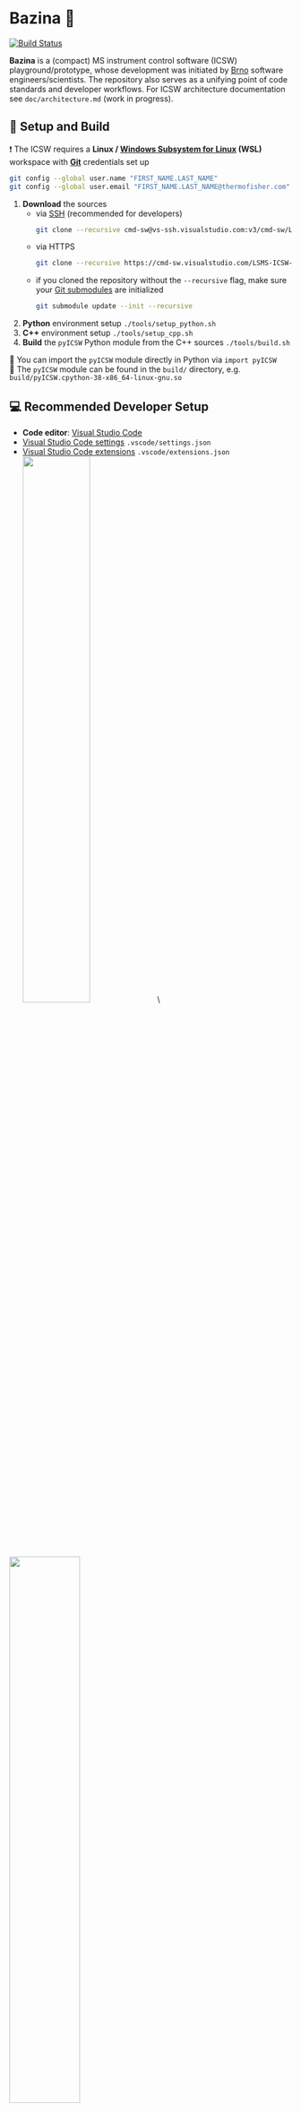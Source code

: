 # Bazina :frog:
[![Build Status](https://cmd-sw.visualstudio.com/LSMS-ICSW-CMS/_apis/build/status/bazina?branchName=main)](https://cmd-sw.visualstudio.com/LSMS-ICSW-CMS/_build/latest?definitionId=1622&branchName=main)

**Bazina** is a (compact) MS instrument control software (ICSW) playground/prototype, whose development was initiated by [Brno](https://en.wikipedia.org/wiki/Brno) software engineers/scientists. The repository also serves as a unifying point of code standards and developer workflows. For ICSW architecture documentation see `doc/architecture.md` (work in progress).

## :hammer: Setup and Build
:exclamation: The ICSW requires a **Linux / [Windows Subsystem for Linux](https://docs.microsoft.com/en-us/windows/wsl/install) (WSL)** workspace with **[Git](https://git-scm.com/)** credentials set up
```sh
git config --global user.name "FIRST_NAME.LAST_NAME"
git config --global user.email "FIRST_NAME.LAST_NAME@thermofisher.com"
```

1. **Download** the sources
    - via [SSH](https://docs.microsoft.com/en-us/azure/devops/repos/git/use-ssh-keys-to-authenticate?view=azure-devops) (recommended for developers)
        ```sh
        git clone --recursive cmd-sw@vs-ssh.visualstudio.com:v3/cmd-sw/LSMS-ICSW-CMS/bazina
        ```
    - via HTTPS
        ```sh
        git clone --recursive https://cmd-sw.visualstudio.com/LSMS-ICSW-CMS/_git/bazina
        ```
    - if you cloned the repository without the `--recursive` flag, make sure your [Git submodules](https://git-scm.com/book/en/v2/Git-Tools-Submodules) are initialized
        ```sh
        git submodule update --init --recursive
        ```
2. **Python** environment setup `./tools/setup_python.sh`
3. **C++** environment setup `./tools/setup_cpp.sh`
4. **Build** the `pyICSW` Python module from the C++ sources `./tools/build.sh`

:pushpin: You can import the `pyICSW` module directly in Python via `import pyICSW`\
:pushpin: The `pyICSW` module can be found in the `build/` directory, e.g. `build/pyICSW.cpython-38-x86_64-linux-gnu.so`

## :computer: Recommended Developer Setup
- **Code editor**: [Visual Studio Code](https://code.visualstudio.com/)
- [Visual Studio Code settings](https://code.visualstudio.com/docs/getstarted/settings#_settingsjson) `.vscode/settings.json`
- [Visual Studio Code extensions](https://code.visualstudio.com/docs/editor/extension-marketplace) `.vscode/extensions.json`\
<img src="doc/img/vscode_extensions_command.png" width="50%">\
<img src="doc/img/vscode_extensions_click.png" width="50%">

## :bulb: Ideas
- [sonarcloud](https://sonarcloud.io/) would be a nice to have linter for both Python and C++, but is not free (10-75 €/month, depending on [loc](https://en.wikipedia.org/wiki/Source_lines_of_code))

## :black_square_button: Todo
- [Python] implement a **test** pipeline
- [Python] implement a **lint** pipeline
- [C++] implement a **lint** pipeline
- [Git] clearly define git development workflow (feature branch, pull request, pipelines, approvers, merge/rebase ...)

## :hourglass_flowing_sand: In progress
- [C++] implement a **build/test** pipeline

## :white_check_mark: Done
- list recommended vscode extensions
- list recommended vscode settings
- [Python] prototype entry point def
- [Python] setup environment script
- [Python] `requirements.txt`
- [C++] setup environment script
- [C++] clang-format
- [C++] `libs/` submodule dependencies
- [C++] set up a [CMake](https://cmake.org/) build system
- [C++] add a simple [pybind11](https://github.com/pybind/pybind11) Python <=> C++ binding example
- [C++] build script
- `.gitattributes`
- `.gitignore`
- `.editorconfig`
- git setup / credentials readme
- CMake enforced code quality compiler flags
- vscode settings in `.vscode`

## :alien: Authors
Zdenek Hrazdira zdenek.hrazdira@thermofisher.com
